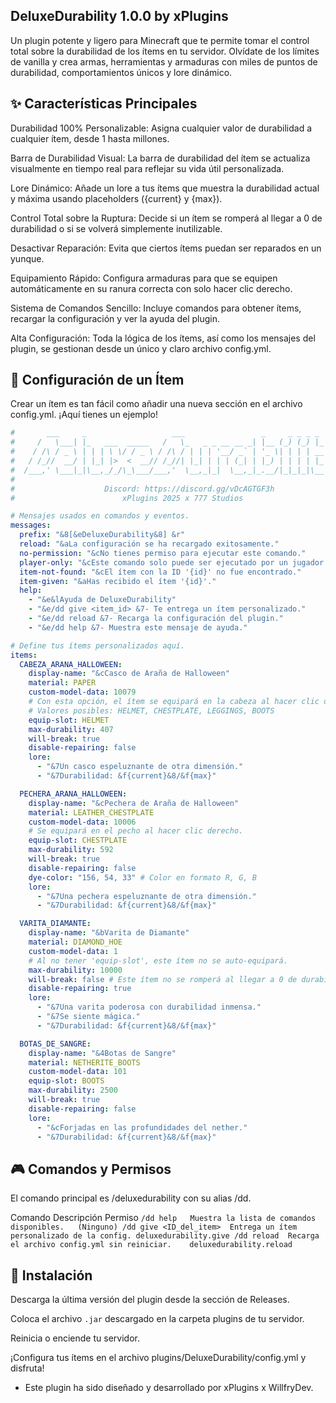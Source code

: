 ## DeluxeDurability 1.0.0 by xPlugins

Un plugin potente y ligero para Minecraft que te permite tomar el control total sobre la durabilidad de los ítems en tu servidor. Olvídate de los límites de vanilla y crea armas, herramientas y armaduras con miles de puntos de durabilidad, comportamientos únicos y lore dinámico.

## ✨ Características Principales
Durabilidad 100% Personalizable: Asigna cualquier valor de durabilidad a cualquier ítem, desde 1 hasta millones.

Barra de Durabilidad Visual: La barra de durabilidad del ítem se actualiza visualmente en tiempo real para reflejar su vida útil personalizada.

Lore Dinámico: Añade un lore a tus ítems que muestra la durabilidad actual y máxima usando placeholders ({current} y {max}).

Control Total sobre la Ruptura: Decide si un ítem se romperá al llegar a 0 de durabilidad o si se volverá simplemente inutilizable.

Desactivar Reparación: Evita que ciertos ítems puedan ser reparados en un yunque.

Equipamiento Rápido: Configura armaduras para que se equipen automáticamente en su ranura correcta con solo hacer clic derecho.

Sistema de Comandos Sencillo: Incluye comandos para obtener ítems, recargar la configuración y ver la ayuda del plugin.

Alta Configuración: Toda la lógica de los ítems, así como los mensajes del plugin, se gestionan desde un único y claro archivo config.yml.

## 🔧 Configuración de un Ítem
Crear un ítem es tan fácil como añadir una nueva sección en el archivo config.yml. ¡Aquí tienes un ejemplo!
```yaml
#       ___     _                   ___                 _     _ _ _ _
#     /   \___| |_   ___  _____   /   \_   _ _ __ __ _| |__ (_) (_) |_ _   _
#    / /\ / _ \ | | | \ \/ / _ \ / /\ / | | | '__/ _` | '_ \| | | | __| | | |   PLugin by
#   / /_//  __/ | |_| |>  <  __// /_//| |_| | | | (_| | |_) | | | | |_| |_| |  xPlugins for
#  /___,' \___|_|\__,_/_/\_\___/___,'  \__,_|_|  \__,_|_.__/|_|_|_|\__|\__, |  Vertix Network
#                                                                      |___/
#                    Discord: https://discord.gg/vDcAGTGF3h
#                        xPlugins 2025 x 777 Studios

# Mensajes usados en comandos y eventos.
messages:
  prefix: "&8[&eDeluxeDurability&8] &r"
  reload: "&aLa configuración se ha recargado exitosamente."
  no-permission: "&cNo tienes permiso para ejecutar este comando."
  player-only: "&cEste comando solo puede ser ejecutado por un jugador."
  item-not-found: "&cEl ítem con la ID '{id}' no fue encontrado."
  item-given: "&aHas recibido el ítem '{id}'."
  help:
    - "&e&lAyuda de DeluxeDurability"
    - "&e/dd give <item_id> &7- Te entrega un ítem personalizado."
    - "&e/dd reload &7- Recarga la configuración del plugin."
    - "&e/dd help &7- Muestra este mensaje de ayuda."

# Define tus ítems personalizados aquí.
items:
  CABEZA_ARANA_HALLOWEEN:
    display-name: "&cCasco de Araña de Halloween"
    material: PAPER
    custom-model-data: 10079
    # Con esta opción, el ítem se equipará en la cabeza al hacer clic derecho.
    # Valores posibles: HELMET, CHESTPLATE, LEGGINGS, BOOTS
    equip-slot: HELMET
    max-durability: 407
    will-break: true
    disable-repairing: false
    lore:
      - "&7Un casco espeluznante de otra dimensión."
      - "&7Durabilidad: &f{current}&8/&f{max}"

  PECHERA_ARANA_HALLOWEEN:
    display-name: "&cPechera de Araña de Halloween"
    material: LEATHER_CHESTPLATE
    custom-model-data: 10006
    # Se equipará en el pecho al hacer clic derecho.
    equip-slot: CHESTPLATE
    max-durability: 592
    will-break: true
    disable-repairing: false
    dye-color: "156, 54, 33" # Color en formato R, G, B
    lore:
      - "&7Una pechera espeluznante de otra dimensión."
      - "&7Durabilidad: &f{current}&8/&f{max}"

  VARITA_DIAMANTE:
    display-name: "&bVarita de Diamante"
    material: DIAMOND_HOE
    custom-model-data: 1
    # Al no tener 'equip-slot', este ítem no se auto-equipará.
    max-durability: 10000
    will-break: false # Este ítem no se romperá al llegar a 0 de durabilidad.
    disable-repairing: true
    lore:
      - "&7Una varita poderosa con durabilidad inmensa."
      - "&7Se siente mágica."
      - "&7Durabilidad: &f{current}&8/&f{max}"

  BOTAS_DE_SANGRE:
    display-name: "&4Botas de Sangre"
    material: NETHERITE_BOOTS
    custom-model-data: 101
    equip-slot: BOOTS
    max-durability: 2500
    will-break: true
    disable-repairing: false
    lore:
      - "&cForjadas en las profundidades del nether."
      - "&7Durabilidad: &f{current}&8/&f{max}"

```

## 🎮 Comandos y Permisos
El comando principal es /deluxedurability con su alias /dd.

Comando	Descripción	Permiso
`/dd help	Muestra la lista de comandos disponibles.	(Ninguno)
/dd give <ID_del_item>	Entrega un ítem personalizado de la config.	deluxedurability.give
/dd reload	Recarga el archivo config.yml sin reiniciar.	deluxedurability.reload`

## 🚀 Instalación
Descarga la última versión del plugin desde la sección de Releases.

Coloca el archivo `.jar` descargado en la carpeta plugins de tu servidor.

Reinicia o enciende tu servidor.

¡Configura tus ítems en el archivo plugins/DeluxeDurability/config.yml y disfruta!

- Este plugin ha sido diseñado y desarrollado por xPlugins x WillfryDev.
